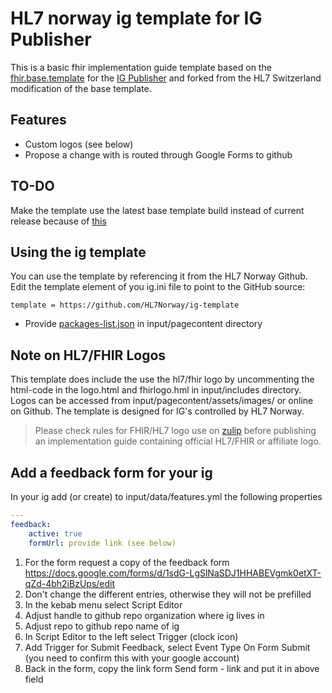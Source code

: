 # HL7 norway ig template for IG Publisher

This is a basic fhir implementation guide template based on the
[fhir.base.template](https://github.com/HL7/ig-template-base) for the [IG Publisher](https://wiki.hl7.org/IG_Publisher_Documentation) and forked from the HL7 Switzerland modification of the base template.

## Features

* Custom logos (see below)
* Propose a change with is routed through Google Forms to github

## TO-DO

Make the template use the latest base template build instead of current release because of [this](https://chat.fhir.org/#narrow/stream/179252-IG-creation/topic/jekyll.2Ftemplate.20error)

## Using the ig template

You can use the template by referencing it from the HL7 Norway Github.
Edit the template element of you ig.ini file to point to the GitHub source:
```
template = https://github.com/HL7Norway/ig-template
```

* Provide [packages-list.json](https://wiki.hl7.org/index.php?title=FHIR_IG_PackageList_doco) in input/pagecontent directory

## Note on HL7/FHIR Logos

This template does include the use the hl7/fhir logo by uncommenting the html-code in the logo.html and fhirlogo.hml in input/includes directory. Logos can be accessed from input/pagecontent/assets/images/ or online on Github. The template is designed for IG's controlled by HL7 Norway. 
> Please check rules for FHIR/HL7 logo use on [zulip](https://chat.fhir.org/#narrow/stream/179294-committers.2Fannounce/topic/HL7.20Trademark.20Issues) before publishing an implementation guide containing official HL7/FHIR or affiliate logo.

## Add a feedback form for your ig

In your ig add (or create) to input/data/features.yml the following properties

```yaml
---
feedback:
    active: true
    formUrl: provide link (see below)
```

1. For the form request a copy of the feedback form https://docs.google.com/forms/d/1sdG-LgSlNaSDJ1HHABEVgmk0etXT-qZd-4bh2iBzUps/edit
2. Don't change the different entries, otherwise they will not be prefilled
3. In the kebab menu select Script Editor
4. Adjust handle to github repo organization where ig lives in
5. Adjust repo to github repo name of ig
6. In Script Editor to the left select Trigger (clock icon)
7. Add Trigger for Submit Feedback, select Event Type On Form Submit (you need to confirm this with your google account)
8. Back in the form, copy the link form Send form - link and put it in above field
